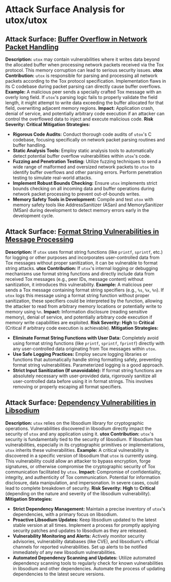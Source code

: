 # Attack Surface Analysis for utox/utox

## Attack Surface: [Buffer Overflow in Network Packet Handling](./attack_surfaces/buffer_overflow_in_network_packet_handling.md)

**Description:**  `utox` may contain vulnerabilities where it writes data beyond the allocated buffer when processing network packets received via the Tox protocol. This memory corruption can lead to serious security issues.
**utox Contribution:** `utox` is responsible for parsing and processing all network packets according to the Tox protocol specification. Implementation flaws in its C codebase during packet parsing can directly cause buffer overflows.
**Example:**  A malicious peer sends a specially crafted Tox message with an overly long field. If `utox`'s parsing logic fails to properly validate the field length, it might attempt to write data exceeding the buffer allocated for that field, overwriting adjacent memory regions.
**Impact:**  Application crash, denial of service, and potentially arbitrary code execution if an attacker can control the overflowed data to inject and execute malicious code.
**Risk Severity:** **Critical**
**Mitigation Strategies:**
*   **Rigorous Code Audits:** Conduct thorough code audits of `utox`'s C codebase, focusing specifically on network packet parsing routines and buffer handling.
*   **Static Analysis Tools:** Employ static analysis tools to automatically detect potential buffer overflow vulnerabilities within `utox`'s code.
*   **Fuzzing and Penetration Testing:** Utilize fuzzing techniques to send a wide range of malformed and oversized network packets to `utox` to identify buffer overflows and other parsing errors. Perform penetration testing to simulate real-world attacks.
*   **Implement Robust Bounds Checking:** Ensure `utox` implements strict bounds checking on all incoming data and buffer operations during network packet processing to prevent out-of-bounds writes.
*   **Memory Safety Tools in Development:** Compile and test `utox` with memory safety tools like AddressSanitizer (ASan) and MemorySanitizer (MSan) during development to detect memory errors early in the development cycle.

## Attack Surface: [Format String Vulnerabilities in Message Processing](./attack_surfaces/format_string_vulnerabilities_in_message_processing.md)

**Description:**  If `utox` uses format string functions (like `printf`, `sprintf`, etc.) for logging or other purposes and incorporates user-controlled data from Tox messages without proper sanitization, it can be vulnerable to format string attacks.
**utox Contribution:**  If `utox`'s internal logging or debugging mechanisms use format string functions and directly include data from received Tox messages (e.g., peer IDs, message content) without sanitization, it introduces this vulnerability.
**Example:** A malicious peer sends a Tox message containing format string specifiers (e.g., `%s`, `%x`, `%n`). If `utox` logs this message using a format string function without proper sanitization, these specifiers could be interpreted by the function, allowing the attacker to read from arbitrary memory locations or potentially write to memory using `%n`.
**Impact:**  Information disclosure (reading sensitive memory), denial of service, and potentially arbitrary code execution if memory write capabilities are exploited.
**Risk Severity:** **High** to **Critical** (Critical if arbitrary code execution is achievable).
**Mitigation Strategies:**
*   **Eliminate Format String Functions with User Data:**  Completely avoid using format string functions (like `printf`, `sprintf`, `fprintf`) directly with any user-controlled data originating from Tox messages within `utox`.
*   **Use Safe Logging Practices:**  Employ secure logging libraries or functions that automatically handle string formatting safely, preventing format string vulnerabilities. Parameterized logging is a good approach.
*   **Strict Input Sanitization (If unavoidable):** If format string functions are absolutely necessary with user-provided data, rigorously sanitize all user-controlled data before using it in format strings. This involves removing or properly escaping all format specifiers.

## Attack Surface: [Dependency Vulnerabilities in Libsodium](./attack_surfaces/dependency_vulnerabilities_in_libsodium.md)

**Description:** `utox` relies on the libsodium library for cryptographic operations. Vulnerabilities discovered in libsodium directly impact the security of `utox` and any application using it.
**utox Contribution:** `utox`'s security is fundamentally tied to the security of libsodium. If libsodium has vulnerabilities, especially in its cryptographic primitives or implementations, `utox` inherits these vulnerabilities.
**Example:** A critical vulnerability is discovered in a specific version of libsodium that `utox` is currently using. This vulnerability could allow an attacker to bypass encryption, forge signatures, or otherwise compromise the cryptographic security of Tox communication facilitated by `utox`.
**Impact:**  Compromise of confidentiality, integrity, and authenticity of Tox communication. Potential for information disclosure, data manipulation, and impersonation. In severe cases, could lead to complete breakdown of security.
**Risk Severity:** **High** to **Critical** (depending on the nature and severity of the libsodium vulnerability).
**Mitigation Strategies:**
*   **Strict Dependency Management:** Maintain a precise inventory of `utox`'s dependencies, with a primary focus on libsodium.
*   **Proactive Libsodium Updates:**  Keep libsodium updated to the latest stable version at all times. Implement a process for promptly applying security patches and updates to libsodium as they are released.
*   **Vulnerability Monitoring and Alerts:**  Actively monitor security advisories, vulnerability databases (like CVE), and libsodium's official channels for reported vulnerabilities. Set up alerts to be notified immediately of any new libsodium vulnerabilities.
*   **Automated Dependency Scanning and Updates:**  Utilize automated dependency scanning tools to regularly check for known vulnerabilities in libsodium and other dependencies. Automate the process of updating dependencies to the latest secure versions.

